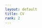 ```yaml
---
layout: default
title: CV
rank: 2
---
```

<object data="../assets/cv/Min-Hsueh_Chiu_cv.pdf" width="800" height="800" type='application/pdf'></object>